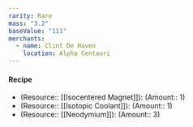 ```yaml
---
rarity: Rare
mass: "3.2"
baseValue: "111"
merchants:
  - name: Clint De Haven
    location: Alpha Centauri
---
```

#### Recipe
- (Resource:: [[Isocentered Magnet]]): (Amount:: 1)
- (Resource:: [[Isotopic Coolant]]): (Amount:: 1)
- (Resource:: [[Neodymium]]): (Amount:: 3)